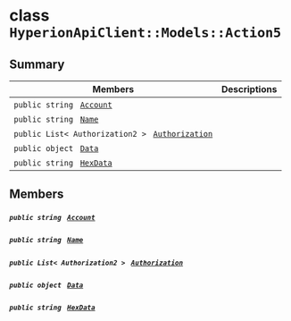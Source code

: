 # class `HyperionApiClient::Models::Action5` 

## Summary

 Members                                | Descriptions                                
----------------------------------------|---------------------------------------------
`public string ` [`Account`](#class_hyperion_api_client_1_1_models_1_1_action5_1a8edb7e614aa530a58c647d8d273b1d8b) | 
`public string ` [`Name`](#class_hyperion_api_client_1_1_models_1_1_action5_1a7ee9065718e6628dc7791b756fa6c0f9) | 
`public List< Authorization2 > ` [`Authorization`](#class_hyperion_api_client_1_1_models_1_1_action5_1a837b989bd08dbb09b16e1dc718bfa256) | 
`public object ` [`Data`](#class_hyperion_api_client_1_1_models_1_1_action5_1a248bfced8a2a84c147f9b20efe3e669a) | 
`public string ` [`HexData`](#class_hyperion_api_client_1_1_models_1_1_action5_1ad26c043ddf7d03d8062926dbca1f973c) | 

## Members

##### `public string ` [`Account`](#class_hyperion_api_client_1_1_models_1_1_action5_1a8edb7e614aa530a58c647d8d273b1d8b) 

##### `public string ` [`Name`](#class_hyperion_api_client_1_1_models_1_1_action5_1a7ee9065718e6628dc7791b756fa6c0f9) 

##### `public List< Authorization2 > ` [`Authorization`](#class_hyperion_api_client_1_1_models_1_1_action5_1a837b989bd08dbb09b16e1dc718bfa256) 

##### `public object ` [`Data`](#class_hyperion_api_client_1_1_models_1_1_action5_1a248bfced8a2a84c147f9b20efe3e669a) 

##### `public string ` [`HexData`](#class_hyperion_api_client_1_1_models_1_1_action5_1ad26c043ddf7d03d8062926dbca1f973c) 


